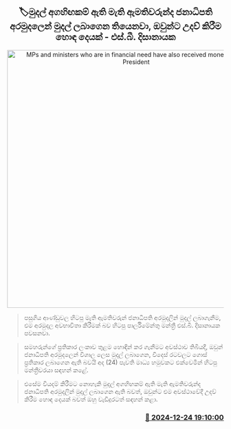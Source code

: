 <p align='center'><b><h2 align='center' title='MPs and ministers who are in financial need have also received money from the President's Fund, it is a good thing to help them - S.B. Dissanayake'>🏷මුදල් අගහිඟකම් ඇති මැති ඇමතිවරුන්ද ජනාධිපති අරමුදලෙන් මුදල් ලබාගෙන තියෙනවා, ඔවුන්ට උදව් කිරීම හොඳ දෙයක් - එස්.බී. දිසානායක</h2></b></p>
<p align='center'><img src='https://helakuru.sgp1.cdn.digitaloceanspaces.com/esana/images/lib/sb-disanayake-new.jpg' width='600' alt='MPs and ministers who are in financial need have also received money from the President's Fund, it is a good thing to help them - S.B. Dissanayake'></p>

> පසුගිය ආණ්ඩුවල හිටපු මැති ඇමතිවරුන් ජනාධිපති අරමුදලින් මුදල් ලබාගැනීම, එම අරමුදල අවභාවිතා කිරීමක් බව හිටපු පාර්ලිමේන්තු මන්ත්‍රී එස්.බී. දිසානායක පවසනවා.

> සමහරුන්ගේ ප්‍රතිකාර ලංකාව තුළම හොඳින් කර ගැනීමට අවස්ථාව තිබියදී, ඔවුන් ජනාධිපති අරමුදලෙන් විශාල ලෙස මුදල් ලබාගෙන, විදෙස් රටවලට ගොස් ප්‍රතිකාර ලබාගෙන ඇති බවයි අද (24) පැවති මාධ්‍ය හමුවකට එක්වෙමින් හිටපු මන්ත්‍රීවරයා සඳහන් කළේ.

> එසේම වියදම් කිරීමට නොහැකි මුදල් අගහිඟකම් ඇති මැති ඇමතිවරුන්ද ජනාධිපති අරමුදලින් මුදල් ලබාගෙන ඇති බවත්, ඔවුන්ට එම අවස්ථාවේදී උදව් කිරීම හොඳ දෙයක් බවත් ඔහු වැඩිදුරටත් සඳහන් කළා.



<h3 align='right'><a href='https://www.helakuru.lk/esana/p/106117/'>📅 2024-12-24 19:10:00</a></h3>
